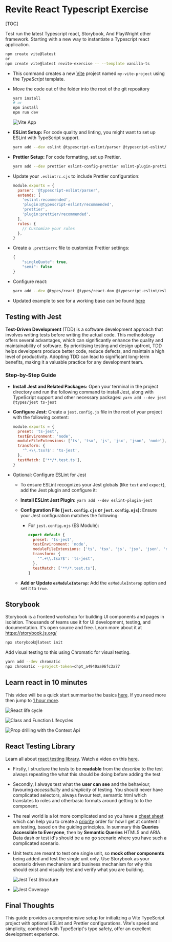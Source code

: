 # Revite React Typescript Exercise

[TOC]

Test run the latest Typescript react, Storybook, And PlayWright other framework. Starting with a new way to instantiate a Typescript react application.

```bash
npm create vite@latest
or
npm create vite@latest revite-exercise -- --template vanilla-ts
```

- This command creates a new [Vite](https://vitejs.dev/guide/) project named `my-vite-project` using the _TypeScript_ template.

- Move the code out of the folder into the root of the git repository

  ```bash
  yarn install
  # or
  npm install
  npm run dev
  ```

  ![Vite App](docs/assets/vite.png)

- **ESLint Setup:** For code quality and linting, you might want to set up ESLint with TypeScript support.

  ```bash
  yarn add --dev eslint @typescript-eslint/parser @typescript-eslint/eslint-plugin
  ```

- **Prettier Setup:** For code formatting, set up Prettier.

  ```bash
  yarn add --dev prettier eslint-config-prettier eslint-plugin-prettier
  ```

- Update your `.eslintrc.cjs` to include Prettier configuration:

  ```js
  module.exports = {
    parser: '@typescript-eslint/parser',
    extends: [
      'eslint:recommended',
      'plugin:@typescript-eslint/recommended',
      'prettier',
      'plugin:prettier/recommended',
    ],
    rules: {
      // Customize your rules
    },
  }
  ```

- Create a `.prettierrc` file to customize Prettier settings:

  ```js
  {
      "singleQuote": true,
      "semi": false
  }
  ```

- Configure react:

  ```bash
  yarn add --dev @types/react @types/react-dom @typescript-eslint/eslint-plugin @typescript-eslint/parser @vitejs/plugin-react typescript
  ```

- Updated example to see for a working base can be found [here](https://stackblitz.com/edit/vitejs-vite-jrsfbb?file=package.json&terminal=dev)

## Testing with Jest

**Test-Driven Development** (TDD) is a software development approach that involves writing tests before writing the actual code. This methodology offers several advantages, which can significantly enhance the quality and maintainability of software. By prioritising testing and design upfront, TDD helps developers produce better code, reduce defects, and maintain a high level of productivity. Adopting TDD can lead to significant long-term benefits, making it a valuable practice for any development team.

### Step-by-Step Guide

- **Install Jest and Related Packages:** Open your terminal in the project directory and run the following command to install Jest, along with TypeScript support and other necessary packages: `yarn add --dev jest @types/jest ts-jest`

- **Configure Jest:** Create a `jest.config.js` file in the root of your project with the following content:

  ```javascript
  module.exports = {
    preset: 'ts-jest',
    testEnvironment: 'node',
    moduleFileExtensions: ['ts', 'tsx', 'js', 'jsx', 'json', 'node'],
    transform: {
      '^.+\\.tsx?$': 'ts-jest',
    },
    testMatch: ['**/*.test.ts'],
  }
  ```

- Optional: Configure ESLint for Jest

  - To ensure ESLint recognizes your Jest globals (like `test` and `expect`), add the Jest plugin and configure it:

  - **Install ESLint Jest Plugin:** `yarn add --dev eslint-plugin-jest`

  - **Configuration File (`jest.config.cjs` or `jest.config.mjs`):** Ensure your Jest configuration matches the following:

    - For `jest.config.mjs` (ES Module):

      ```javascript
      export default {
        preset: 'ts-jest',
        testEnvironment: 'node',
        moduleFileExtensions: ['ts', 'tsx', 'js', 'jsx', 'json', 'node'],
        transform: {
          '^.+\\.tsx?$': 'ts-jest',
        },
        testMatch: ['**/*.test.ts'],
      }
      ```

  - **Add or Update `esModuleInterop`:** Add the `esModuleInterop` option and set it to `true`.

## Storybook

Storybook is a frontend workshop for building UI components and pages in isolation. Thousands of teams use it for UI development, testing, and documentation. It's open source and free. Learn more about it at https://storybook.js.org/

```bash
npx storybook@latest init
```

Add visual testing to this using Chromatic for visual testing.

```bash
yarn add --dev chromatic
npx chromatic --project-token=chpt_a4940aa96fc3a77
```

## Learn react in 10 minutes

This video will be a quick start summarise the basics [here](https://www.youtube.com/watch?v=s2skans2dP4). If you need more then jump to [1 hour more](https://www.youtube.com/watch?v=SqcY0GlETPk).

![React life cycle](docs/assets/react-life-cycle.png)

![Class and Function Lifecycles](docs/assets/class-vs-function-cycles.png)

![Prop drilling with the Context Api](docs/assets/prop-drilling.png)

## React Testing Library

Learn all about [react testing library](https://testing-library.com/docs/react-testing-library/intro). Watch a video on this [here](https://www.youtube.com/watch?v=JKOwJUM4_RM).

- Firstly, I structure the tests to be **readable** from the _describe_ to the test always repeating the what this should be doing before adding the test
- Secondly, I always test what the **user can see** and the behaviour, favouring _accessibility_ and _simplicity_ of testing. You should never have complicated selectors, always favour text, semantic html which translates to roles and otherbasic formats around getting to to the component.
- The real world is a lot more complicated and so you have a [cheat sheet](https://testing-library.com/docs/react-testing-library/cheatsheet) which can help you to create a [priority](https://testing-library.com/docs/queries/about#priority) order for how I get at content I am testing, based on the guiding principles. In summary this **Queries Accessible to Everyone**, then by **Semantic Queries** HTML5 and ARIA. Data dash or test id's should be a no go scenario where you have such a complicated scenario.
- Unit tests are meant to test one single unit, so **mock other components** being added and test the single unit only. Use Storybook as your scenario driven mechanism and business mechanism for why this should exist and visually test and verify what you are building.

  ![Jest Test Structure](docs/assets/jest-test.png)

- ![Jest Coverage](docs/assets/jest-coverage.png)

## Final Thoughts

This guide provides a comprehensive setup for initializing a Vite TypeScript project with optional ESLint and Prettier configurations. Vite's speed and simplicity, combined with TypeScript's type safety, offer an excellent development experience.
